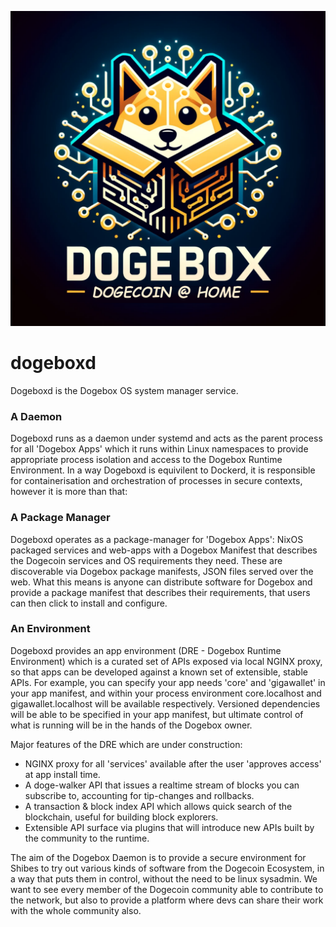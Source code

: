 ![Dogebox Logo](/docs/dogebox-logo.png)

# dogeboxd

Dogeboxd is the Dogebox OS system manager service.

### A Daemon 

Dogeboxd runs as a daemon under systemd and acts as the parent process for all 'Dogebox Apps' which it runs 
within Linux namespaces to provide appropriate process isolation and access to the Dogebox Runtime Environment. 
In a way Dogeboxd is equivilent to Dockerd, it is responsible for containerisation and orchestration
of processes in secure contexts, however it is more than that:

### A Package Manager

Dogeboxd operates as a package-manager for 'Dogebox Apps': NixOS packaged services and web-apps with a Dogebox 
Manifest that describes the Dogecoin services and OS requirements they need. These are discoverable via Dogebox
package manifests, JSON files served over the web. What this means is anyone can distribute software for Dogebox
and provide a package manifest that describes their requirements, that users can then click to install and configure.

### An Environment

Dogeboxd provides an app environment (DRE - Dogebox Runtime Environment) which is a curated set of APIs exposed via 
local NGINX proxy, so that apps can be developed against a known set of extensible, stable APIs.  For example, you can 
specify your app needs 'core' and 'gigawallet' in your app manifest, and within your process environment core.localhost 
and gigawallet.localhost will be available respectively. Versioned dependencies will be able to be specified in your app
manifest, but ultimate control of what is running will be in the hands of the Dogebox owner.

Major features of the DRE which are under construction:

 - NGINX proxy for all 'services' available after the user 'approves access' at app install time.
 - A doge-walker API that issues a realtime stream of blocks you can subscribe to, accounting for tip-changes and rollbacks.
 - A transaction & block index API which allows quick search of the blockchain, useful for building block explorers.
 - Extensible API surface via plugins that will introduce new APIs built by the community to the runtime. 
   
The aim of the Dogebox Daemon is to provide a secure environment for Shibes to try out various kinds of software from 
the Dogecoin Ecosystem, in a way that puts them in control, without the need to be linux sysadmin. We want to see 
every member of the Dogecoin community able to contribute to the network, but also to provide a platform where devs 
can share their work with the whole community also. 



